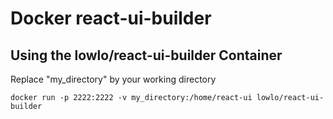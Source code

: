 # Docker react-ui-builder


## Using the lowlo/react-ui-builder Container

Replace "my_directory" by your working directory

```
docker run -p 2222:2222 -v my_directory:/home/react-ui lowlo/react-ui-builder
```

